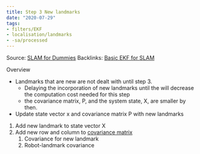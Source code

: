 ```yaml
---
title: Step 3 New landmarks
date: "2020-07-29"
tags: 
- filters/EKF 
- localisation/landmarks 
- -sa/processed
---
```


Source: [SLAM for Dummies](slam-for-dummies.md)
Backlinks: [Basic EKF for SLAM](SLAM/basic-ekf-for-slam.md)

Overview

*   Landmarks that are new are not dealt with until step 3.
    *   Delaying the incorporation of new landmarks until the will decrease the computation cost needed for this step
    *   the covariance matrix, P, and the system state, X, are smaller by then.
*   Update state vector x and covariance matrix P with new landmarks

1.  Add new landmark to state vector X
2.  Add new row and column to [covariance matrix](http://www.evernote.com/shard/s484/nl/217355218/7bd4a70a-7c4d-4fa7-91ce-7de461360bc2)
    1.  Covariance for new landmark
    2.  Robot-landmark covariance

